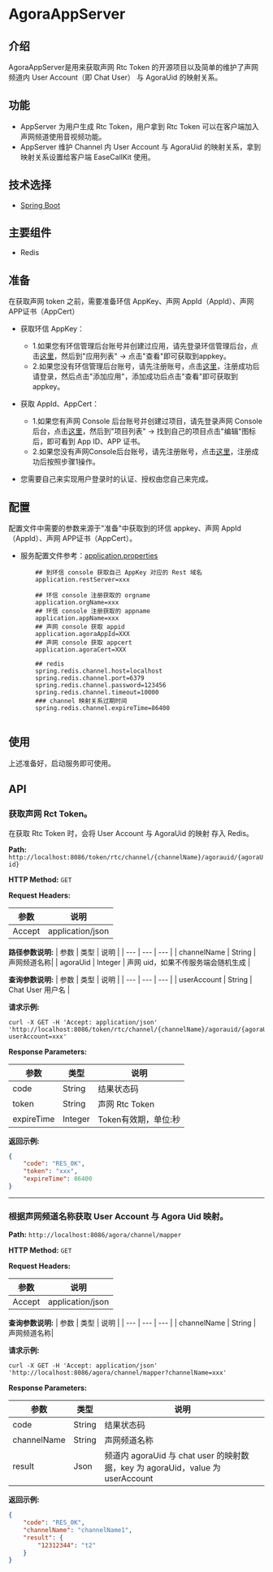 # AgoraAppServer

## 介绍
AgoraAppServer是用来获取声网 Rtc Token 的开源项目以及简单的维护了声网频道内 User Account（即 Chat User） 与 AgoraUid 的映射关系。

## 功能
- AppServer 为用户生成 Rtc Token，用户拿到 Rtc Token 可以在客户端加入声网频道使用音视频功能。
- AppServer 维护 Channel 内 User Account 与 AgoraUid 的映射关系，拿到映射关系设置给客户端 EaseCallKit 使用。

## 技术选择
* [Spring Boot](https://spring.io/projects/spring-boot)

## 主要组件
* Redis

## 准备
在获取声网 token 之前，需要准备环信 AppKey、声网 AppId（AppId）、声网 APP证书（AppCert）

* 获取环信 AppKey：
    - 1.如果您有环信管理后台账号并创建过应用，请先登录环信管理后台，点击[这里](https://console.easemob.com/user/login)，然后到"应用列表" -> 点击"查看"即可获取到appkey。
    - 2.如果您没有环信管理后台账号，请先注册账号，点击[这里](https://console.easemob.com/user/register)，注册成功后请登录，然后点击"添加应用"，添加成功后点击"查看"即可获取到appkey。

* 获取 AppId、AppCert：
    - 1.如果您有声网 Console 后台账号并创建过项目，请先登录声网 Console  后台，点击[这里](https://sso.agora.io/cn/login/)，然后到"项目列表" -> 找到自己的项目点击"编辑"图标后，即可看到 App ID、APP 证书。
    - 2.如果您没有声网Console后台账号，请先注册账号，点击[这里](https://sso.agora.io/cn/v4/signup)，注册成功后按照步骤1操作。

* 您需要自己来实现用户登录时的认证、授权由您自己来完成。

## 配置
配置文件中需要的参数来源于"准备"中获取到的环信 appkey、声网 AppId（AppId）、声网 APP证书（AppCert）。

* 服务配置文件参考：[application.properties](https://github.com/easemob/easemob-im-app-server/blob/master/agora-app-server/src/main/resources/application.properties)
    ```
        ## 到环信 console 获取自己 AppKey 对应的 Rest 域名
        application.restServer=xxx
        
        ## 环信 console 注册获取的 orgname
        application.orgName=xxx
        ## 环信 console 注册获取的 appname
        application.appName=xxx
        ## 声网 console 获取 appid
        application.agoraAppId=XXX
        ## 声网 console 获取 appcert
        application.agoraCert=XXX
        
        ## redis
        spring.redis.channel.host=localhost
        spring.redis.channel.port=6379
        spring.redis.channel.password=123456
        spring.redis.channel.timeout=10000
        ### channel 映射关系过期时间
        spring.redis.channel.expireTime=86400
        
    ```

## 使用

上述准备好，启动服务即可使用。

## API

### 获取声网 Rct Token。
在获取 Rtc Token 时，会将 User Account 与 AgoraUid 的映射 存入 Redis。

**Path:** `http://localhost:8086/token/rtc/channel/{channelName}/agorauid/{agoraUid}`

**HTTP Method:** `GET`

**Request Headers:** 

| 参数 | 说明  |
| --- | --- |
| Accept | application/json |

**路径参数说明:** 
| 参数 | 类型 | 说明  |
| --- | --- | --- |
| channelName | String | 声网频道名称|
| agoraUid | Integer | 声网 uid，如果不传服务端会随机生成 |

**查询参数说明:** 
| 参数 | 类型 | 说明  |
| --- | --- | --- |
| userAccount | String | Chat User 用户名 |


**请求示例:**

```
curl -X GET -H 'Accept: application/json' 'http://localhost:8086/token/rtc/channel/{channelName}/agorauid/{agoraUid}?userAccount=xxx'
```

**Response Parameters:**

| 参数 | 类型 | 说明  |
| --- | --- | --- |
| code | String | 结果状态码 |
| token | String | 声网 Rtc Token |
| expireTime | Integer | Token有效期，单位:秒 |

**返回示例:**

```json
{
    "code": "RES_0K",
    "token": "xxx",
    "expireTime": 86400
}
```

---

### 根据声网频道名称获取 User Account 与 Agora Uid 映射。

**Path:** `http://localhost:8086/agora/channel/mapper`

**HTTP Method:** `GET`

**Request Headers:** 

| 参数 | 说明  |
| --- | --- |
| Accept | application/json |

**查询参数说明:** 
| 参数 | 类型 | 说明  |
| --- | --- | --- |
| channelName | String | 声网频道名称|

**请求示例:**

```
curl -X GET -H 'Accept: application/json' 'http://localhost:8086/agora/channel/mapper?channelName=xxx'
```


**Response Parameters:**

| 参数 | 类型 | 说明  |
| --- | --- | --- |
| code | String | 结果状态码 |
| channelName | String | 声网频道名称 |
| result | Json | 频道内 agoraUid 与 chat user 的映射数据，key 为 agoraUid，value 为 userAccount |

**返回示例:**

```json
{
    "code": "RES_0K",
    "channelName": "channelName1",
    "result": {
        "12312344": "t2"
    }
}
```
